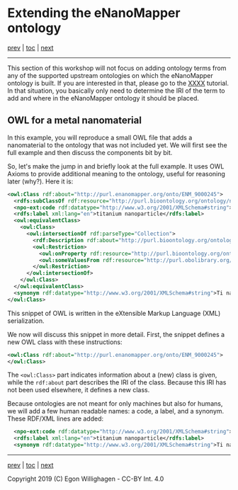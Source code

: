 # Extending the eNanoMapper ontology

[prev](scholia.md) | [toc](./README.md) | [next](nanomaterial.md)

---

This section of this workshop will not focus on adding ontology terms from any of the supported
upstream ontologies on which the eNanoMapper ontology is built. If you are interested in that,
please go to the [XXXX]() tutorial. In that situation, you basically only need to determine
the IRI of the term to add and where in the eNanoMapper ontology it should be placed.

## OWL for a metal nanomaterial

In this example, you will reproduce a small OWL file that adds a nanomaterial to the ontology that
was not included yet. We will first see the full example and then discuss the components bit by bit.

So, let's make the jump in and briefly look at the full example. It uses OWL Axioms to provide
additional meaning to the ontology, useful for reasoning later (why?). Here it is:

```xml
<owl:Class rdf:about="http://purl.enanomapper.org/onto/ENM_9000245">
  <rdfs:subClassOf rdf:resource="http://purl.bioontology.org/ontology/npo#NPO_1384"/>
  <npo-ext:code rdf:datatype="http://www.w3.org/2001/XMLSchema#string">titanium nanoparticle</npo-ext:code>
  <rdfs:label xml:lang="en">titanium nanoparticle</rdfs:label>
  <owl:equivalentClass>
    <owl:Class>
      <owl:intersectionOf rdf:parseType="Collection">
        <rdf:Description rdf:about="http://purl.bioontology.org/ontology/npo#NPO_707"/>
        <owl:Restriction>
          <owl:onProperty rdf:resource="http://purl.bioontology.org/ontology/npo#has_component_part"/>
          <owl:someValuesFrom rdf:resource="http://purl.obolibrary.org/obo/CHEBI_33341"/>
        </owl:Restriction>
      </owl:intersectionOf>
    </owl:Class>
  </owl:equivalentClass>
  <synonym rdf:datatype="http://www.w3.org/2001/XMLSchema#string">Ti nanoparticle</synonym>
</owl:Class>
```

This snippet of OWL is written in the eXtensible Markup Language (XML) serialization.

We now will discuss this snippet in more detail. First, the snippet defines a new OWL class with
these instructions:

```xml
<owl:Class rdf:about="http://purl.enanomapper.org/onto/ENM_9000245">
</owl:Class>
```

The `<owl:Class>` part indicates information about a (new) class is given, while the `rdf:about`
part describes the IRI of the class. Because this IRI has not been used elsewhere, it defines a new
class.

Because ontologies are not meant for only machines but also for humans, we will add a few human
readable names: a code, a label, and a synonym. These RDF/XML lines are added:

```xml
  <npo-ext:code rdf:datatype="http://www.w3.org/2001/XMLSchema#string">titanium nanoparticle</npo-ext:code>
  <rdfs:label xml:lang="en">titanium nanoparticle</rdfs:label>
  <synonym rdf:datatype="http://www.w3.org/2001/XMLSchema#string">Ti nanoparticle</synonym>
```



---

[prev](scholia.md) | [toc](./README.md) | [next](nanomaterial.md)

Copyright 2019 (C) Egon Willighagen - CC-BY Int. 4.0
